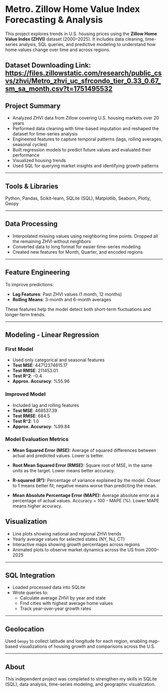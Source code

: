 # Metro. Zillow Home Value Index Forecasting & Analysis


This project explores trends in U.S. housing prices using the **Zillow Home Value Index (ZHVI)** dataset (2000–2025). It includes data cleaning, time-series analysis, SQL queries, and predictive modeling to understand how home values change over time and across regions.

Dataset Downloading Link: https://files.zillowstatic.com/research/public_csvs/zhvi/Metro_zhvi_uc_sfrcondo_tier_0.33_0.67_sm_sa_month.csv?t=1751495532
---

## Project Summary

- Analyzed ZHVI data from Zillow covering U.S. housing markets over 20 years  
- Performed data cleaning with time-based imputation and reshaped the dataset for time-series analysis  
- Engineered features to capture temporal patterns (lags, rolling averages, seasonal cycles)  
- Built regression models to predict future values and evaluated their performance  
- Visualized housing trends 
- Used SQL for querying market insights and identifying growth patterns

---

## Tools & Libraries

Python, Pandas, Scikit-learn, SQLite (SQL), Matplotlib, Seaborn, Plotly, Geopy

---

## Data Processing

- Interpolated missing values using neighboring time points. Dropped all the remaining ZHVI without neighbors
- Converted data to long format for easier time-series modeling  
- Created new features for Month, Quarter, and encoded regions  


---

## Feature Engineering

To improve predictions:
- **Lag Features**: Past ZHVI values (1 month, 12 months)  
- **Rolling Means**: 3-month and 6-month averages  

These features help the model detect both short-term fluctuations and longer-term trends.

---

## Modeling - Linear Regression

### First Model  
- Used only categorical and seasonal features  
- **Test MSE**:  44712374615.17
- **Test RMSE**:  211453.01
- **Test R^2**:  -0.4
- **Approx. Accuracy**:  %55.96

### Improved Model  
- Included lag and rolling features  
- **Test MSE**:  468537.39
- **Test RMSE**:  684.5
- **Test R^2**:  1.0
- **Approx. Accuracy**:  %99.84

### Model Evaluation Metrics

- **Mean Squared Error (MSE):** Average of squared differences between actual and predicted values. Lower is better.  

- **Root Mean Squared Error (RMSE):** Square root of MSE, in the same units as the target. Lower means better accuracy.  

- **R-squared (R²):** Percentage of variance explained by the model. Closer to 1 means better fit; negative means worse than predicting the mean.  

- **Mean Absolute Percentage Error (MAPE):** Average absolute error as a percentage of actual values. Accuracy = 100 - MAPE (%). Lower MAPE means higher accuracy.  

## Visualization

- Line plots showing national and regional ZHVI trends  
- Yearly average values for selected states (NY, NJ, CT)  
- Interactive maps showing growth percentages across regions  
- Animated plots to observe market dynamics across the US from 2000–2025

---

## SQL Integration

- Loaded processed data into SQLite  
- Wrote queries to:
  - Calculate average ZHVI by year and state  
  - Find cities with highest average home values  
  - Track year-over-year growth rates

---

## Geolocation

Used `Geopy` to collect latitude and longitude for each region, enabling map-based visualizations of housing growth and comparisons across the U.S.

---

## About

This independent project was completed to strengthen my skills in SQLite (SQL), data analysis, time-series modeling, and geographic visualization. 
